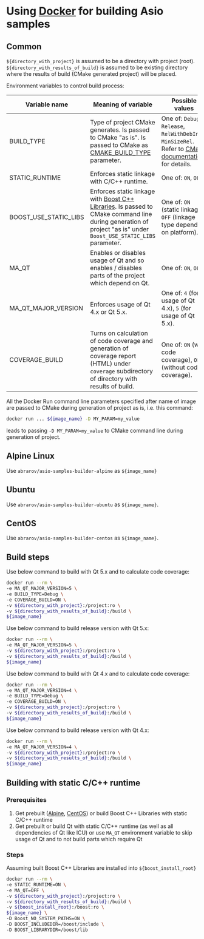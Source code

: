 # Using [Docker](https://docs.docker.com/) for building Asio samples

## Common

`${directory_with_project}` is assumed to be a directory with project (root). 
`${directory_with_results_of_build}` is assumed to be existing directory where the results of build (CMake generated project) will be placed.

Environment variables to control build process:

| Variable name  | Meaning of variable | Possible values | Default value  | Comments  |
|---|---|---|---|---|
| BUILD_TYPE | Type of project CMake generates. Is passed to CMake "as is". Is passed to CMake as [CMAKE_BUILD_TYPE](https://cmake.org/cmake/help/v3.0/variable/CMAKE_BUILD_TYPE.html) parameter. | One of: `Debug`,  `Release`,  `RelWithDebInfo`, `MinSizeRel`. Refer to [CMake documentation](https://cmake.org/cmake/help/v3.0/variable/CMAKE_BUILD_TYPE.html) for details. | `Release` | Use `Debug` if calculating code coverage. |
| STATIC_RUNTIME | Enforces static linkage with C/C++ runtime. | One of: `ON`, `OFF`. | `OFF` |   |
| BOOST_USE_STATIC_LIBS | Enforces static linkage with [Boost C++ Libraries](http://www.boost.org/). Is passed to CMake command line during generation of project "as is" under `Boost_USE_STATIC_LIBS` parameter. | One of: `ON` (static linkage), `OFF` (linkage type depends on platform). | `ON` | Refer to documentation of [FindBoost](https://cmake.org/cmake/help/v3.0/module/FindBoost.html) CMake module for details about `Boost_USE_STATIC_LIBS`. |
| MA_QT | Enables or disables usage of Qt and so enables / disables parts of the project which depend on Qt. | One of: `ON`, `OFF`. | `ON` |   |
| MA_QT_MAJOR_VERSION | Enforces usage of Qt 4.x or Qt 5.x. | One of: `4` (for usage of Qt 4.x), `5` (for usage of Qt 5.x). | `5` | Is ignored if `MA_QT == OFF`. |
| COVERAGE_BUILD | Turns on calculation of code coverage and generation of coverage report (HTML) under `coverage` subdirectory of directory with results of build. | One of: `ON` (with code coverage), `OFF` (without code coverage). | `OFF` | It's recommended to calculate code coverage with debug build, i.e. with `BUILD_TYPE == Debug`. |

All the Docker Run command line parameters specified after name of image are passed to CMake during generation of project as is, i.e. this command:

```bash
docker run ... ${image_name} -D MY_PARAM=my_value
```

leads to passing `-D MY_PARAM=my_value` to CMake command line during generation of project.

## Alpine Linux

Use `abrarov/asio-samples-builder-alpine` as `${image_name}`

## Ubuntu

Use `abrarov/asio-samples-builder-ubuntu` as `${image_name}`.

## CentOS

Use `abrarov/asio-samples-builder-centos` as `${image_name}`.

## Build steps

Use below command to build with Qt 5.x and to calculate code coverage:

```bash
docker run --rm \
-e MA_QT_MAJOR_VERSION=5 \
-e BUILD_TYPE=Debug \
-e COVERAGE_BUILD=ON \
-v ${directory_with_project}:/project:ro \
-v ${directory_with_results_of_build}:/build \
${image_name}
```

Use below command to build release version with Qt 5.x:

```bash
docker run --rm \
-e MA_QT_MAJOR_VERSION=5 \
-v ${directory_with_project}:/project:ro \
-v ${directory_with_results_of_build}:/build \
${image_name}
```

Use below command to build with Qt 4.x and to calculate code coverage:

```bash
docker run --rm \
-e MA_QT_MAJOR_VERSION=4 \
-e BUILD_TYPE=Debug \
-e COVERAGE_BUILD=ON \
-v ${directory_with_project}:/project:ro \
-v ${directory_with_results_of_build}:/build \
${image_name}
```

Use below command to build release version with Qt 4.x:

```bash
docker run --rm \
-e MA_QT_MAJOR_VERSION=4 \
-v ${directory_with_project}:/project:ro \
-v ${directory_with_results_of_build}:/build \
${image_name}
```

## Building with static C/C++ runtime

### Prerequisites

1. Get prebuilt ([Alpine](https://bintray.com/mabrarov/generic/download_file?file_path=boost%2F1.69.0%2Fboost-1.69.0-alpine39-x64-gcc820-static-runtime.tar.gz), [CentOS](https://bintray.com/mabrarov/generic/download_file?file_path=boost%2F1.69.0%2Fboost-1.69.0-centos7-x64-gcc485-static-runtime.tar.gz)) or build Boost C++ Libraries with static C/C++ runtime
1. Get prebuilt or build Qt with static C/C++ runtime (as well as all dependencies of Qt like ICU) or use `MA_QT` environment variable to skip usage of Qt and to not build parts which require Qt

### Steps

Assuming built Boost C++ Libraries are installed into `${boost_install_root}`

```bash
docker run --rm \
-e STATIC_RUNTIME=ON \
-e MA_QT=OFF \
-v ${directory_with_project}:/project:ro \
-v ${directory_with_results_of_build}:/build \
-v ${boost_install_root}:/boost:ro \
${image_name} \
-D Boost_NO_SYSTEM_PATHS=ON \
-D BOOST_INCLUDEDIR=/boost/include \
-D BOOST_LIBRARYDIR=/boost/lib
```
